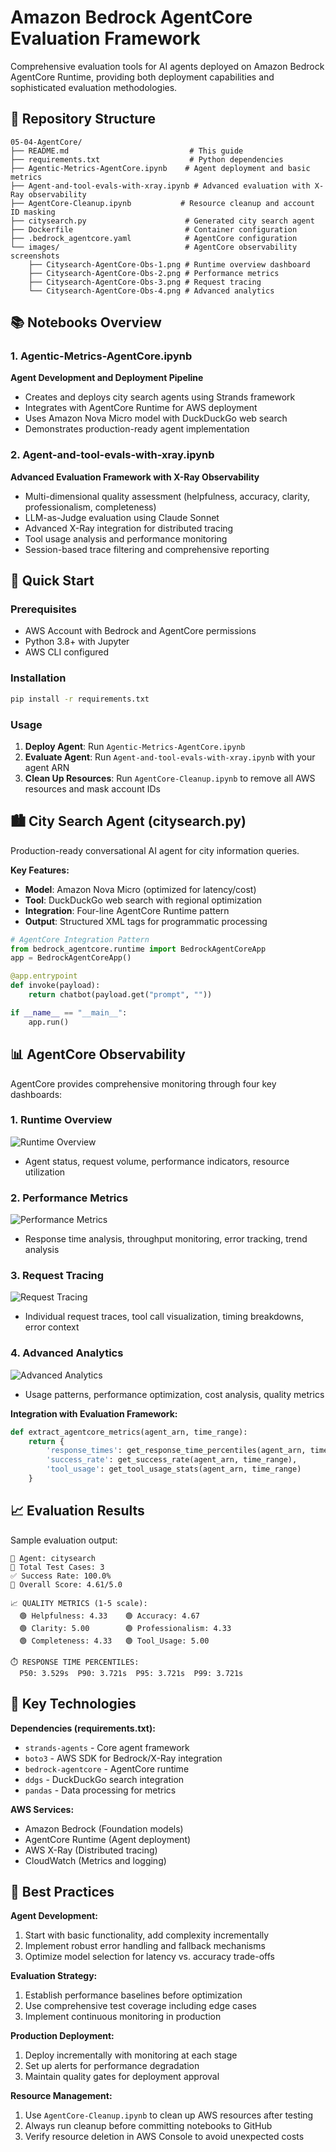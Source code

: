 # Amazon Bedrock AgentCore Evaluation Framework

Comprehensive evaluation tools for AI agents deployed on Amazon Bedrock AgentCore Runtime, providing both deployment capabilities and sophisticated evaluation methodologies.

## 📁 Repository Structure

```
05-04-AgentCore/
├── README.md                           # This guide
├── requirements.txt                    # Python dependencies
├── Agentic-Metrics-AgentCore.ipynb    # Agent deployment and basic metrics
├── Agent-and-tool-evals-with-xray.ipynb # Advanced evaluation with X-Ray observability
├── AgentCore-Cleanup.ipynb           # Resource cleanup and account ID masking
├── citysearch.py                      # Generated city search agent
├── Dockerfile                         # Container configuration
├── .bedrock_agentcore.yaml            # AgentCore configuration
└── images/                            # AgentCore observability screenshots
    ├── Citysearch-AgentCore-Obs-1.png # Runtime overview dashboard
    ├── Citysearch-AgentCore-Obs-2.png # Performance metrics
    ├── Citysearch-AgentCore-Obs-3.png # Request tracing
    └── Citysearch-AgentCore-Obs-4.png # Advanced analytics
```

## 📚 Notebooks Overview

### 1. Agentic-Metrics-AgentCore.ipynb
**Agent Development and Deployment Pipeline**

- Creates and deploys city search agents using Strands framework
- Integrates with AgentCore Runtime for AWS deployment
- Uses Amazon Nova Micro model with DuckDuckGo web search
- Demonstrates production-ready agent implementation

### 2. Agent-and-tool-evals-with-xray.ipynb
**Advanced Evaluation Framework with X-Ray Observability**

- Multi-dimensional quality assessment (helpfulness, accuracy, clarity, professionalism, completeness)
- LLM-as-Judge evaluation using Claude Sonnet
- Advanced X-Ray integration for distributed tracing
- Tool usage analysis and performance monitoring
- Session-based trace filtering and comprehensive reporting

## 🚀 Quick Start

### Prerequisites
- AWS Account with Bedrock and AgentCore permissions
- Python 3.8+ with Jupyter
- AWS CLI configured

### Installation
```bash
pip install -r requirements.txt
```

### Usage
1. **Deploy Agent**: Run `Agentic-Metrics-AgentCore.ipynb`
2. **Evaluate Agent**: Run `Agent-and-tool-evals-with-xray.ipynb` with your agent ARN
3. **Clean Up Resources**: Run `AgentCore-Cleanup.ipynb` to remove all AWS resources and mask account IDs

## 🏙️ City Search Agent (citysearch.py)

Production-ready conversational AI agent for city information queries.

**Key Features:**
- **Model**: Amazon Nova Micro (optimized for latency/cost)
- **Tool**: DuckDuckGo web search with regional optimization
- **Integration**: Four-line AgentCore Runtime pattern
- **Output**: Structured XML tags for programmatic processing

```python
# AgentCore Integration Pattern
from bedrock_agentcore.runtime import BedrockAgentCoreApp
app = BedrockAgentCoreApp()

@app.entrypoint
def invoke(payload):
    return chatbot(payload.get("prompt", ""))

if __name__ == "__main__":
    app.run()
```

## 📊 AgentCore Observability

AgentCore provides comprehensive monitoring through four key dashboards:

### 1. Runtime Overview
![Runtime Overview](images/Citysearch-AgentCore-Obs-1.png)
- Agent status, request volume, performance indicators, resource utilization

### 2. Performance Metrics
![Performance Metrics](images/Citysearch-AgentCore-Obs-2.png)
- Response time analysis, throughput monitoring, error tracking, trend analysis

### 3. Request Tracing
![Request Tracing](images/Citysearch-AgentCore-Obs-3.png)
- Individual request traces, tool call visualization, timing breakdowns, error context

### 4. Advanced Analytics
![Advanced Analytics](images/Citysearch-AgentCore-Obs-4.png)
- Usage patterns, performance optimization, cost analysis, quality metrics

**Integration with Evaluation Framework:**
```python
def extract_agentcore_metrics(agent_arn, time_range):
    return {
        'response_times': get_response_time_percentiles(agent_arn, time_range),
        'success_rate': get_success_rate(agent_arn, time_range),
        'tool_usage': get_tool_usage_stats(agent_arn, time_range)
    }
```

## 📈 Evaluation Results

Sample evaluation output:
```
🤖 Agent: citysearch
📝 Total Test Cases: 3
✅ Success Rate: 100.0%
🎯 Overall Score: 4.61/5.0

📈 QUALITY METRICS (1-5 scale):
  🟢 Helpfulness: 4.33    🟢 Accuracy: 4.67
  🟢 Clarity: 5.00        🟢 Professionalism: 4.33
  🟢 Completeness: 4.33   🟢 Tool_Usage: 5.00

⏱️ RESPONSE TIME PERCENTILES:
  P50: 3.529s  P90: 3.721s  P95: 3.721s  P99: 3.721s
```

## 🔧 Key Technologies

**Dependencies (requirements.txt):**
- `strands-agents` - Core agent framework
- `boto3` - AWS SDK for Bedrock/X-Ray integration
- `bedrock-agentcore` - AgentCore runtime
- `ddgs` - DuckDuckGo search integration
- `pandas` - Data processing for metrics

**AWS Services:**
- Amazon Bedrock (Foundation models)
- AgentCore Runtime (Agent deployment)
- AWS X-Ray (Distributed tracing)
- CloudWatch (Metrics and logging)

## 🎯 Best Practices

**Agent Development:**
1. Start with basic functionality, add complexity incrementally
2. Implement robust error handling and fallback mechanisms
3. Optimize model selection for latency vs. accuracy trade-offs

**Evaluation Strategy:**
1. Establish performance baselines before optimization
2. Use comprehensive test coverage including edge cases
3. Implement continuous monitoring in production

**Production Deployment:**
1. Deploy incrementally with monitoring at each stage
2. Set up alerts for performance degradation
3. Maintain quality gates for deployment approval

**Resource Management:**
1. Use `AgentCore-Cleanup.ipynb` to clean up AWS resources after testing
2. Always run cleanup before committing notebooks to GitHub
3. Verify resource deletion in AWS Console to avoid unexpected costs

